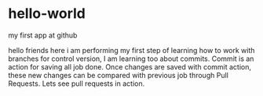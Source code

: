 # hello-world
my first app at github

hello friends here i am performing my first step of learning how to work with branches for control version, I am learning too about commits. Commit is an action for saving all job done.
Once changes are saved with commit action, these new changes can be compared with previous job through Pull Requests. Lets see pull requests in action.
